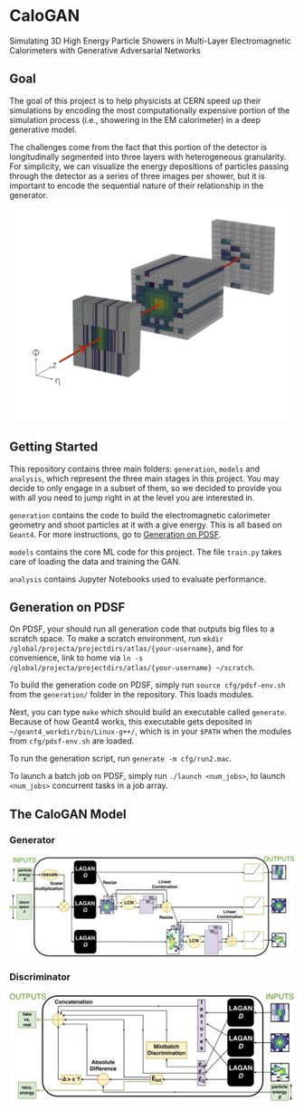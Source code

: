 # CaloGAN
Simulating 3D High Energy Particle Showers in Multi-Layer Electromagnetic Calorimeters with Generative Adversarial Networks

## Goal
The goal of this project is to help physicists at CERN speed up their simulations by encoding the most computationally expensive portion of the simulation process (i.e., showering in the EM calorimeter) in a deep generative model.

The challenges come from the fact that this portion of the detector is longitudinally segmented into three layers with heterogeneous granularity. For simplicity, we can visualize the energy depositions of particles passing through the detector as a series of three images per shower, but it is important to encode the sequential nature of their relationship in the generator. 

![3D shower in the EM calorimeter](/figures/3d.jpg)

## Getting Started

This repository contains three main folders: `generation`, `models` and `analysis`, which represent the three main stages in this project. You may decide to only engage in a subset of them, so we decided to provide you with all you need to jump right in at the level you are interested in. 

`generation` contains the code to build the electromagnetic calorimeter geometry and shoot particles at it with a give energy. This is all based on `Geant4`. For more instructions, go to [Generation on PDSF](#generation-on-pdsf).

`models` contains the core ML code for this project. The file `train.py` takes care of loading the data and training the GAN. 

`analysis` contains Jupyter Notebooks used to evaluate performance.

## Generation on PDSF

On PDSF, your should run all generation code that outputs big files to a scratch space. To make a scratch environment, run `mkdir /global/projecta/projectdirs/atlas/{your-username}`, and for convenience, link to home via `ln -s /global/projecta/projectdirs/atlas/{your-username} ~/scratch`.

To build the generation code on PDSF, simply run `source cfg/pdsf-env.sh` from the `generation/` folder in the repository. This loads modules.

Next, you can type `make` which should build an executable called `generate`. Because of how Geant4 works, this executable gets deposited in `~/geant4_workdir/bin/Linux-g++/`, which is in your `$PATH` when the modules from `cfg/pdsf-env.sh` are loaded.	

To run the generation script, run `generate -m cfg/run2.mac`.

To launch a batch job on PDSF, simply run `./launch <num_jobs>`, to launch `<num_jobs>` concurrent tasks in a job array.

## The CaloGAN Model
### Generator
![Generator](figures/caloGAN_gen.jpg)
### Discriminator
![Discriminator](figures/caloGAN_discr_rev.jpg)
